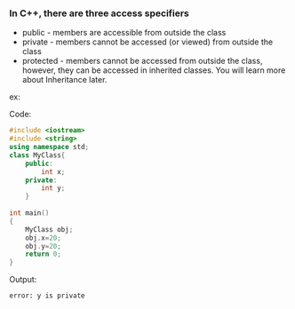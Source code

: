 ### In C++, there are three access specifiers
 - public - members are accessible from outside the class
 - private - members cannot be accessed (or viewed) from outside the class
 - protected - members cannot be accessed from outside the class, however, they can be accessed in inherited classes. You will learn more about Inheritance later.

ex:

Code:
```c++
#include <iostream>
#include <string>
using namespace std;
class MyClass{
	public:
		int x;
	private:
		int y;
	}
	
int main()
{
	MyClass obj;
	obj.x=20;
	obj.y=20;
	return 0;
}
```
Output:
```cmd
error: y is private
```
